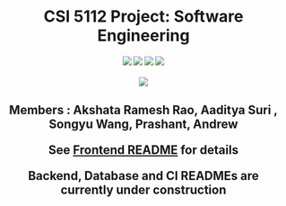 <h1 align="center">CSI 5112 Project: Software Engineering</h1>

<div align="center">
  <h4>
    <a href="https://github.com/AadityaOfficial/CSI5112-Project/stargazers"><img src="https://img.shields.io/github/stars/AadityaOfficial/CSI5112-Project.svg?style=plasticr"/></a>
    <a href="https://github.com/AadityaOfficial/CSI5112-Project/commits/master"><img src="https://img.shields.io/github/last-commit/AadityaOfficial/CSI5112-Project.svg?style=plasticr"/></a>
        <a href="https://github.com/AadityaOfficial/CSI5112-Project/commits/master"><img src="https://img.shields.io/github/commit-activity/y/AadityaOfficial/CSI5112-Project.svg?style=plasticr"/></a>
      <a href="https://codecov.io/gh/AadityaOfficial/CSI5112-Project">
        <img src="https://codecov.io/gh/AadityaOfficial/CSI5112-Project/branch/main/graph/badge.svg?token=6POY8CSRH7"/>
      </a>
    

  </h4>
</div>

<div align="center">
<a href="https://github.com/AadityaOfficial/CSI5112-Project/graphs/contributors">
  <img src="https://contrib.rocks/image?repo=AadityaOfficial/CSI5112-Project" />
</a> </div>

<h2 align="center">Members : Akshata Ramesh Rao, Aaditya Suri , Songyu Wang, Prashant, Andrew
  

See [Frontend README](https://github.com/AadityaOfficial/CSI5112-Project/tree/main/frontend) for details

Backend, Database and CI READMEs are currently under construction 
